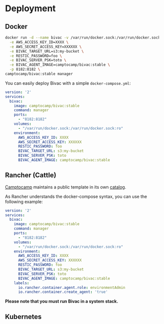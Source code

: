 # Deployment

## Docker

```bash
docker run -d --name bivac -v /var/run/docker.sock:/var/run/docker.sock:ro \
  -e AWS_ACCESS_KEY_ID=XXXX \
  -e AWS_SECRET_ACCESS_KEY=XXXXXX \
  -e BIVAC_TARGET_URL=s3:my-bucket \
  -e RESTIC_PASSWORD=foo \
  -e BIVAC_SERVER_PSK=toto \
  -e BIVAC_AGENT_IMAGE=camptocamp/bivac:stable \
  -p 8182:8182 \
camptocamp/bivac:stable manager
```

You can easily deploy Bivac with a simple `docker-compose.yml`:

```yaml
version: '2'
services:
  bivac:
    image: camptocamp/bivac:stable
    command: manager
    ports:
      - "8182:8182"
    volumes:
      - "/var/run/docker.sock:/var/run/docker.sock:ro"
    environment:
      AWS_ACCESS_KEY_ID: XXXX
      AWS_SECRET_ACCESS_KEY: XXXXXX
      RESTIC_PASSWORD: foo
      BIVAC_TARGET_URL: s3:my-bucket
      BIVAC_SERVER_PSK: toto
      BIVAC_AGENT_IMAGE: camptocamp/bivac:stable
```

## Rancher (Cattle)

[Camptocamp](https://www.camptocamp.com) maintains a public template in its own [catalog](https://github.com/camptocamp/camptocamp-rancher-catalog).

As Rancher understands the docker-compose syntax, you can use the following example:

```yaml
version: '2'
services:
  bivac:
    image: camptocamp/bivac:stable
    command: manager
    ports:
      - "8182:8182"
    volumes:
      - "/var/run/docker.sock:/var/run/docker.sock:ro"
    environment:
      AWS_ACCESS_KEY_ID: XXXX
      AWS_SECRET_ACCESS_KEY: XXXXXX
      RESTIC_PASSWORD: foo
      BIVAC_TARGET_URL: s3:my-bucket
      BIVAC_SERVER_PSK: toto
      BIVAC_AGENT_IMAGE: camptocamp/bivac:stable
    labels:
      io.rancher.container.agent.role: environmentAdmin
      io.rancher.container.create_agent: 'true'
```

**Please note that you must run Bivac in a system stack.**

## Kubernetes
